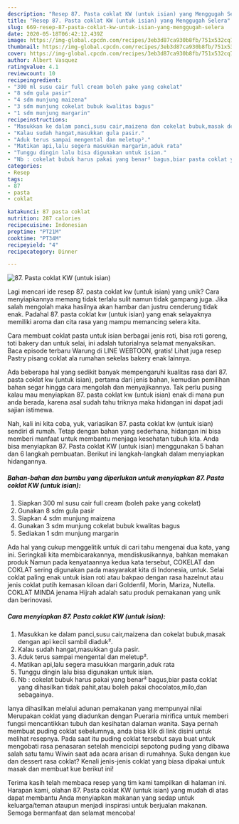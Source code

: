 ```yaml
---
description: "Resep 87. Pasta coklat KW (untuk isian) yang Menggugah Selera"
title: "Resep 87. Pasta coklat KW (untuk isian) yang Menggugah Selera"
slug: 669-resep-87-pasta-coklat-kw-untuk-isian-yang-menggugah-selera
date: 2020-05-18T06:42:12.439Z
image: https://img-global.cpcdn.com/recipes/3eb3d87ca930b8fb/751x532cq70/87-pasta-coklat-kw-untuk-isian-foto-resep-utama.jpg
thumbnail: https://img-global.cpcdn.com/recipes/3eb3d87ca930b8fb/751x532cq70/87-pasta-coklat-kw-untuk-isian-foto-resep-utama.jpg
cover: https://img-global.cpcdn.com/recipes/3eb3d87ca930b8fb/751x532cq70/87-pasta-coklat-kw-untuk-isian-foto-resep-utama.jpg
author: Albert Vasquez
ratingvalue: 4.1
reviewcount: 10
recipeingredient:
- "300 ml susu cair full cream boleh pake yang cokelat"
- "8 sdm gula pasir"
- "4 sdm munjung maizena"
- "3 sdm munjung cokelat bubuk kwalitas bagus"
- "1 sdm munjung margarin"
recipeinstructions:
- "Masukkan ke dalam panci,susu cair,maizena dan cokelat bubuk,masak dengan api kecil sambil diaduk²."
- "Kalau sudah hangat,masukkan gula pasir."
- "Aduk terus sampai mengental dan meletup²."
- "Matikan api,lalu segera masukkan margarin,aduk rata"
- "Tunggu dingin lalu bisa digunakan untuk isian."
- "Nb : cokelat bubuk harus pakai yang benar² bagus,biar pasta coklat yang dihasilkan tidak pahit,atau boleh pakai chocolatos,milo,dan sebagainya."
categories:
- Resep
tags:
- 87
- pasta
- coklat

katakunci: 87 pasta coklat 
nutrition: 287 calories
recipecuisine: Indonesian
preptime: "PT21M"
cooktime: "PT34M"
recipeyield: "4"
recipecategory: Dinner

---
```



![87. Pasta coklat KW (untuk isian)](https://img-global.cpcdn.com/recipes/3eb3d87ca930b8fb/751x532cq70/87-pasta-coklat-kw-untuk-isian-foto-resep-utama.jpg)

Lagi mencari ide resep 87. pasta coklat kw (untuk isian) yang unik? Cara menyiapkannya memang tidak terlalu sulit namun tidak gampang juga. Jika salah mengolah maka hasilnya akan hambar dan justru cenderung tidak enak. Padahal 87. pasta coklat kw (untuk isian) yang enak selayaknya memiliki aroma dan cita rasa yang mampu memancing selera kita.

Cara membuat coklat pasta untuk isian berbagai jenis roti, bisa roti goreng, toti bakery dan untuk selai, ini adalah tutorialnya selamat menyaksikan. Baca episode terbaru Warung di LINE WEBTOON, gratis! Lihat juga resep Pastry pisang coklat ala rumahan sekelas bakery enak lainnya.

Ada beberapa hal yang sedikit banyak mempengaruhi kualitas rasa dari 87. pasta coklat kw (untuk isian), pertama dari jenis bahan, kemudian pemilihan bahan segar hingga cara mengolah dan menyajikannya. Tak perlu pusing kalau mau menyiapkan 87. pasta coklat kw (untuk isian) enak di mana pun anda berada, karena asal sudah tahu triknya maka hidangan ini dapat jadi sajian istimewa.


Nah, kali ini kita coba, yuk, variasikan 87. pasta coklat kw (untuk isian) sendiri di rumah. Tetap dengan bahan yang sederhana, hidangan ini bisa memberi manfaat untuk membantu menjaga kesehatan tubuh kita. Anda bisa menyiapkan 87. Pasta coklat KW (untuk isian) menggunakan 5 bahan dan 6 langkah pembuatan. Berikut ini langkah-langkah dalam menyiapkan hidangannya.

<!--inarticleads1-->

##### Bahan-bahan dan bumbu yang diperlukan untuk menyiapkan 87. Pasta coklat KW (untuk isian):

1. Siapkan 300 ml susu cair full cream (boleh pake yang cokelat)
1. Gunakan 8 sdm gula pasir
1. Siapkan 4 sdm munjung maizena
1. Gunakan 3 sdm munjung cokelat bubuk kwalitas bagus
1. Sediakan 1 sdm munjung margarin


Ada hal yang cukup menggelitik untuk di cari tahu mengenai dua kata, yang ini. Seringkali kita membicarakannya, mendiskusikannya, bahkan memakan produk Namun pada kenyataannya kedua kata tersebut, COKELAT dan COKLAT sering digunakan pada masyarakat kita di Indonesia, untuk. Selai coklat paling enak untuk isian roti atau bakpao dengan rasa hazelnut atau jenis coklat putih kemasan kiloan dari Goldenfil, Morin, Mariza, Nutella. COKLAT MINDA jenama Hijrah adalah satu produk pemakanan yang unik dan berinovasi. 

<!--inarticleads2-->

##### Cara menyiapkan 87. Pasta coklat KW (untuk isian):

1. Masukkan ke dalam panci,susu cair,maizena dan cokelat bubuk,masak dengan api kecil sambil diaduk².
1. Kalau sudah hangat,masukkan gula pasir.
1. Aduk terus sampai mengental dan meletup².
1. Matikan api,lalu segera masukkan margarin,aduk rata
1. Tunggu dingin lalu bisa digunakan untuk isian.
1. Nb : cokelat bubuk harus pakai yang benar² bagus,biar pasta coklat yang dihasilkan tidak pahit,atau boleh pakai chocolatos,milo,dan sebagainya.


Ianya dihasilkan melalui adunan pemakanan yang mempunyai nilai Merupakan coklat yang diadunkan dengan Pueraria mirifica untuk memberi fungsi mencantikkan tubuh dan kesihatan dalaman wanita. Saya pernah membuat puding coklat sebelumnya, anda bisa klik di link disini untuk melihat resepnya. Pada saat itu puding coklat tersebut saya buat untuk mengobati rasa penasaran setelah mencicipi sepotong puding yang dibawa salah satu tamu Wiwin saat ada acara arisan di rumahnya. Suka dengan kue dan dessert rasa coklat? Kenali jenis-jenis coklat yang biasa dipakai untuk masak dan membuat kue berikut ini! 

Terima kasih telah membaca resep yang tim kami tampilkan di halaman ini. Harapan kami, olahan 87. Pasta coklat KW (untuk isian) yang mudah di atas dapat membantu Anda menyiapkan makanan yang sedap untuk keluarga/teman ataupun menjadi inspirasi untuk berjualan makanan. Semoga bermanfaat dan selamat mencoba!

